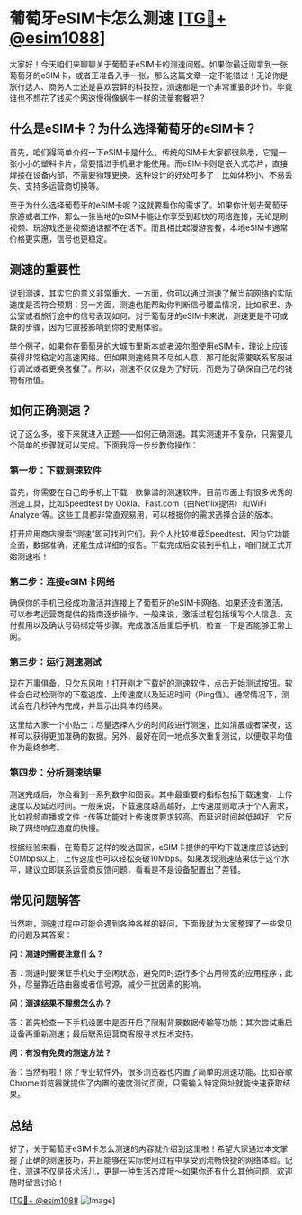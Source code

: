 # 葡萄牙eSIM卡怎么测速 [[TG💪+ @esim1088](https://t.me/s/esim1088)]

大家好！今天咱们来聊聊关于葡萄牙eSIM卡的测速问题。如果你最近刚拿到一张葡萄牙的eSIM卡，或者正准备入手一张，那么这篇文章一定不能错过！无论你是旅行达人、商务人士还是喜欢尝鲜的科技控，测速都是一个非常重要的环节。毕竟谁也不想花了钱买个网速慢得像蜗牛一样的流量套餐吧？

## 什么是eSIM卡？为什么选择葡萄牙的eSIM卡？

首先，咱们得简单介绍一下eSIM卡是什么。传统的SIM卡大家都很熟悉，它是一张小小的塑料卡片，需要插进手机里才能使用。而eSIM卡则是嵌入式芯片，直接焊接在设备内部，不需要物理更换。这种设计的好处可多了：比如体积小、不易丢失、支持多运营商切换等。

至于为什么选择葡萄牙的eSIM卡呢？这就要看你的需求了。如果你计划去葡萄牙旅游或者工作，那么一张当地的eSIM卡能让你享受到超快的网络连接，无论是刷视频、玩游戏还是视频通话都不在话下。而且相比起漫游套餐，本地eSIM卡通常价格更实惠，信号也更稳定。

## 测速的重要性

说到测速，其实它的意义非常重大。一方面，你可以通过测速了解当前网络的实际速度是否符合预期；另一方面，测速也能帮助你判断信号覆盖情况，比如家里、办公室或者旅行途中的信号表现如何。对于葡萄牙的eSIM卡来说，测速更是不可或缺的步骤，因为它直接影响到你的使用体验。

举个例子，如果你在葡萄牙的大城市里斯本或者波尔图使用eSIM卡，理论上应该获得非常稳定的高速网络。但如果测速结果不尽如人意，那可能就需要联系客服进行调试或者更换套餐了。所以，测速不仅仅是为了好玩，而是为了确保自己花的钱物有所值。

## 如何正确测速？

说了这么多，接下来就进入正题——如何正确测速。其实测速并不复杂，只需要几个简单的步骤就可以完成。下面我将一步步教你操作：

### 第一步：下载测速软件

首先，你需要在自己的手机上下载一款靠谱的测速软件。目前市面上有很多优秀的测速工具，比如Speedtest by Ookla、Fast.com（由Netflix提供）和WiFi Analyzer等。这些工具都非常直观易用，可以根据你的需求选择合适的版本。

打开应用商店搜索“测速”即可找到它们。我个人比较推荐Speedtest，因为它功能全面，数据准确，还能生成详细的报告。下载完成后安装到手机上，咱们就正式开始测速啦！

### 第二步：连接eSIM卡网络

确保你的手机已经成功激活并连接上了葡萄牙的eSIM卡网络。如果还没有激活，可以参考运营商提供的指南逐步操作。一般来说，激活过程包括填写个人信息、支付费用以及确认号码绑定等步骤。完成激活后重启手机，检查一下是否能够正常上网。

### 第三步：运行测速测试

现在万事俱备，只欠东风啦！打开刚才下载好的测速软件，点击开始测试按钮。软件会自动检测你的下载速度、上传速度以及延迟时间（Ping值）。通常情况下，测试会在几秒钟内完成，并显示出具体的结果。

这里给大家一个小贴士：尽量选择人少的时间段进行测速，比如清晨或者深夜，这样可以获得更加准确的数据。另外，最好在同一地点多次重复测试，以便取平均值作为最终参考。

### 第四步：分析测速结果

测速完成后，你会看到一系列数字和图表。其中最重要的指标包括下载速度、上传速度以及延迟时间。一般来说，下载速度越高越好，上传速度则取决于个人需求，比如视频直播或文件上传等功能对上传速度要求较高。而延迟时间越低越好，它反映了网络响应速度的快慢。

根据经验来看，在葡萄牙这样的发达国家，eSIM卡提供的平均下载速度应该达到50Mbps以上，上传速度也可以轻松突破10Mbps。如果发现测速结果低于这个水平，建议立即联系运营商反馈问题，看看是不是设备配置出了差错。

## 常见问题解答

当然啦，测速过程中可能会遇到各种各样的疑问，下面我就为大家整理了一些常见的问题及其答案：

**问：测速时需要注意什么？**

答：测速时要保证手机处于空闲状态，避免同时运行多个占用带宽的应用程序；此外，尽量靠近路由器或者信号源，减少干扰因素的影响。

**问：测速结果不理想怎么办？**

答：首先检查一下手机设置中是否开启了限制背景数据传输等功能；其次尝试重启设备再重新测速；最后联系运营商客服寻求技术支持。

**问：有没有免费的测速方法？**

答：当然有啦！除了专业软件外，很多浏览器也内置了简单的测速功能。比如谷歌Chrome浏览器就提供了内置的速度测试页面，只需输入特定网址就能快速获取结果。

## 总结

好了，关于葡萄牙eSIM卡怎么测速的内容就介绍到这里啦！希望大家通过本文掌握了正确的测速技巧，并且能够在实际使用过程中享受到流畅快捷的网络体验。记住，测速不仅是技术活儿，更是一种生活态度哦～如果你还有什么其他问题，欢迎随时留言讨论！

[[TG💪+ @esim1088](https://t.me/s/esim1088) ![Image](https://i.postimg.cc/4NQfJmqS/Snipaste-2025-05-13-00-14-12.png)]